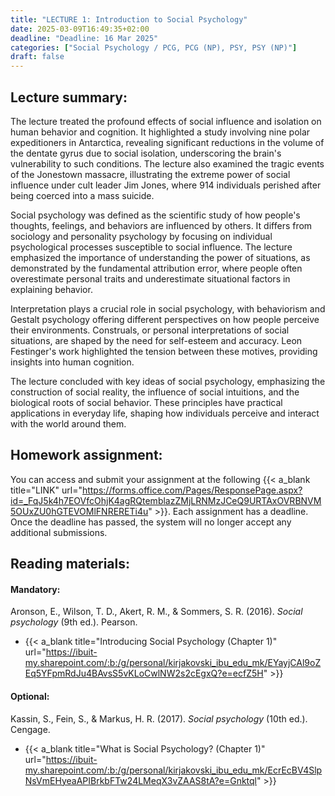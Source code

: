 ```yaml
---
title: "LECTURE 1: Introduction to Social Psychology"
date: 2025-03-09T16:49:35+02:00
deadline: "Deadline: 16 Mar 2025"
categories: ["Social Psychology / PCG, PCG (NP), PSY, PSY (NP)"]
draft: false
---
```


## Lecture summary:

The lecture treated the profound effects of social influence and isolation on human behavior and cognition. It highlighted a study involving nine polar expeditioners in Antarctica, revealing significant reductions in the volume of the dentate gyrus due to social isolation, underscoring the brain's vulnerability to such conditions. The lecture also examined the tragic events of the Jonestown massacre, illustrating the extreme power of social influence under cult leader Jim Jones, where 914 individuals perished after being coerced into a mass suicide.

Social psychology was defined as the scientific study of how people's thoughts, feelings, and behaviors are influenced by others. It differs from sociology and personality psychology by focusing on individual psychological processes susceptible to social influence. The lecture emphasized the importance of understanding the power of situations, as demonstrated by the fundamental attribution error, where people often overestimate personal traits and underestimate situational factors in explaining behavior.

Interpretation plays a crucial role in social psychology, with behaviorism and Gestalt psychology offering different perspectives on how people perceive their environments. Construals, or personal interpretations of social situations, are shaped by the need for self-esteem and accuracy. Leon Festinger's work highlighted the tension between these motives, providing insights into human cognition.

The lecture concluded with key ideas of social psychology, emphasizing the construction of social reality, the influence of social intuitions, and the biological roots of social behavior. These principles have practical applications in everyday life, shaping how individuals perceive and interact with the world around them.

## Homework assignment:

You can access and submit your assignment at the following {{< a_blank title="LINK" url="https://forms.office.com/Pages/ResponsePage.aspx?id=_FqJ5k4h7EOVfcOhjK4agRQtemblazZMjLRNMzJCeQ9URTAxOVRBNVM5OUxZU0hGTEVOMlFNRERETi4u" >}}. Each assignment has a deadline. Once the deadline has passed, the system will no longer accept any additional submissions.

## Reading materials:

#### Mandatory:

Aronson, E., Wilson, T. D., Akert, R. M., & Sommers, S. R. (2016). *Social psychology* (9th ed.). Pearson.

* {{< a_blank title="Introducing Social Psychology (Chapter 1)" url="https://ibuit-my.sharepoint.com/:b:/g/personal/kirjakovski_ibu_edu_mk/EYayjCAl9oZEq5YFpmRdJu4BAvsS5vKLoCwlNW2s2cEgxQ?e=ecfZ5H" >}}

#### Optional:

Kassin, S., Fein, S., & Markus, H. R. (2017). *Social psychology* (10th ed.). Cengage.

*  {{< a_blank title="What is Social Psychology? (Chapter 1)" url="https://ibuit-my.sharepoint.com/:b:/g/personal/kirjakovski_ibu_edu_mk/EcrEcBV4SlpNsVmEHyeaAPIBrkbFTw24LMeqX3vZAAS8tA?e=Gnktql" >}}

